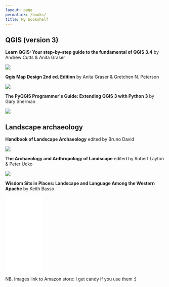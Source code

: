 ```yaml
---
layout: page
permalink: /books/
title: My bookshelf 
---
```

## QGIS (version 3)

**Learn QGIS: Your step-by-step guide to the fundamental of QGIS 3.4** 
by Andrew Cutts & Anita Graser 

<a target="_blank"  href="https://www.amazon.com/gp/product/1788997425/ref=as_li_tl?ie=UTF8&camp=1789&creative=9325&creativeASIN=1788997425&linkCode=as2&tag=landarch07-20&linkId=76da4cd939d6ac43d2029434c047b393"><img border="0" src="//ws-na.amazon-adsystem.com/widgets/q?_encoding=UTF8&MarketPlace=US&ASIN=1788997425&ServiceVersion=20070822&ID=AsinImage&WS=1&Format=_SL250_&tag=landarch07-20" ></a><img src="//ir-na.amazon-adsystem.com/e/ir?t=landarch07-20&l=am2&o=1&a=1788997425" width="1" height="1" border="0" alt="" style="border:none !important; margin:0px !important;" />
 
**Qgis Map Design 2nd ed. Edition** 
by	Anita Graser & Gretchen N. Peterson

<a target="_blank"  href="https://www.amazon.com/gp/product/0998547743/ref=as_li_tl?ie=UTF8&camp=1789&creative=9325&creativeASIN=0998547743&linkCode=as2&tag=landarch07-20&linkId=0ee36208a15c6258f6340cdc47744309"><img border="0" src="//ws-na.amazon-adsystem.com/widgets/q?_encoding=UTF8&MarketPlace=US&ASIN=0998547743&ServiceVersion=20070822&ID=AsinImage&WS=1&Format=_SL250_&tag=landarch07-20" ></a><img src="//ir-na.amazon-adsystem.com/e/ir?t=landarch07-20&l=am2&o=1&a=0998547743" width="1" height="1" border="0" alt="" style="border:none !important; margin:0px !important;" />

**The PyQGIS Programmer's Guide: Extending QGIS 3 with Python 3** 
by Gary Sherman

<a target="_blank"  href="https://www.amazon.com/gp/product/0998547727/ref=as_li_tl?ie=UTF8&camp=1789&creative=9325&creativeASIN=0998547727&linkCode=as2&tag=landarch07-20&linkId=5b8a2755e51b4e88a775bf7f78baa754"><img border="0" src="//ws-na.amazon-adsystem.com/widgets/q?_encoding=UTF8&MarketPlace=US&ASIN=0998547727&ServiceVersion=20070822&ID=AsinImage&WS=1&Format=_SL250_&tag=landarch07-20" ></a><img src="//ir-na.amazon-adsystem.com/e/ir?t=landarch07-20&l=am2&o=1&a=0998547727" width="1" height="1" border="0" alt="" style="border:none !important; margin:0px !important;" />
    
## Landscape archaeology

**Handbook of Landscape Archaeology** 
edited by Bruno David 

<a target="_blank"  href="https://www.amazon.com/gp/product/1598746162/ref=as_li_tl?ie=UTF8&camp=1789&creative=9325&creativeASIN=1598746162&linkCode=as2&tag=landarch07-20&linkId=aef99a32f08971887dc2d966ff11a455"><img border="0" src="//ws-na.amazon-adsystem.com/widgets/q?_encoding=UTF8&MarketPlace=US&ASIN=1598746162&ServiceVersion=20070822&ID=AsinImage&WS=1&Format=_SL250_&tag=landarch07-20" ></a><img src="//ir-na.amazon-adsystem.com/e/ir?t=landarch07-20&l=am2&o=1&a=1598746162" width="1" height="1" border="0" alt="" style="border:none !important; margin:0px !important;" />

**The Archaeology and Anthropology of Landscape** 
edited by Robert Layton & Peter Ucko  

<a target="_blank"  href="https://www.amazon.com/gp/product/0415514967/ref=as_li_tl?ie=UTF8&camp=1789&creative=9325&creativeASIN=0415514967&linkCode=as2&tag=landarch07-20&linkId=e89eddcbe3cb994be348a5cc46845a7b"><img border="0" src="//ws-na.amazon-adsystem.com/widgets/q?_encoding=UTF8&MarketPlace=US&ASIN=0415514967&ServiceVersion=20070822&ID=AsinImage&WS=1&Format=_SL250_&tag=landarch07-20" ></a><img src="//ir-na.amazon-adsystem.com/e/ir?t=landarch07-20&l=am2&o=1&a=0415514967" width="1" height="1" border="0" alt="" style="border:none !important; margin:0px !important;" />

**Wisdom Sits in Places: Landscape and Language Among the Western Apache** 
by Keith Basso

<iframe style="width:120px;height:240px;" marginwidth="0" marginheight="0" scrolling="no" frameborder="0" src="//ws-na.amazon-adsystem.com/widgets/q?ServiceVersion=20070822&OneJS=1&Operation=GetAdHtml&MarketPlace=US&source=ac&ref=tf_til&ad_type=product_link&tracking_id=landarch07-20&marketplace=amazon&region=US&placement=0826317243&asins=0826317243&linkId=cee06db43a178b258d28184198b39a63&show_border=false&link_opens_in_new_window=false&price_color=333333&title_color=0066c0&bg_color=ffffff">
    </iframe>
    
    
 NB. Images link to Amazon store: I get candy if you use them :)
